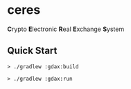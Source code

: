 # ceres

**C**rypto **E**lectronic **R**eal **E**xchange **S**ystem

## Quick Start

`> ./gradlew :gdax:build`

`> ./gradlew :gdax:run`
